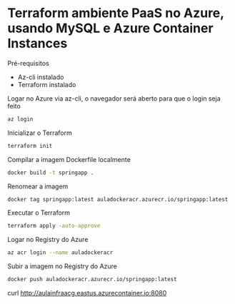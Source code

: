 # Terraform ambiente PaaS no Azure, usando MySQL e Azure Container Instances

Pré-requisitos
- Az-cli instalado
- Terraform instalado

Logar no Azure via az-cli, o navegador será aberto para que o login seja feito
````sh
az login
````

Inicializar o Terraform
````sh
terraform init
````

Compilar a imagem Dockerfile localmente
````sh
docker build -t springapp .
````

Renomear a imagem
````sh
docker tag springapp:latest auladockeracr.azurecr.io/springapp:latest
````

Executar o Terraform
````sh
terraform apply -auto-approve
````

Logar no Registry do Azure
````sh
az acr login --name auladockeracr
````

Subir a imagem no Registry do Azure
````sh
docker push auladockeracr.azurecr.io/springapp:latest
````

curl http://aulainfraacg.eastus.azurecontainer.io:8080
